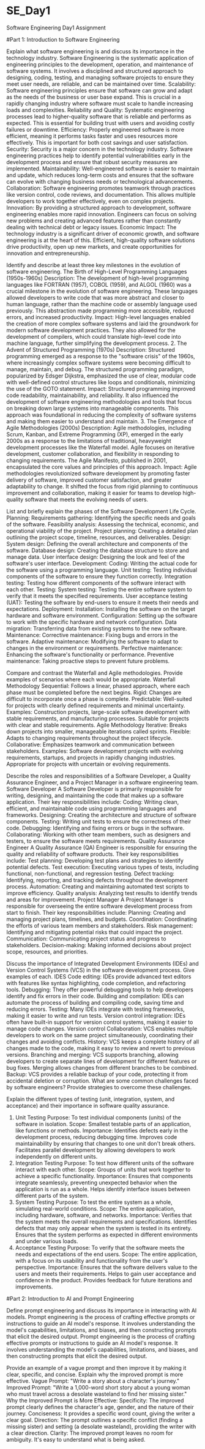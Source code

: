 # SE_Day1
Software Engineering Day1 Assignment

#Part 1: Introduction to Software Engineering

Explain what software engineering is and discuss its importance in the technology industry.
Software Engineering is the systematic application of engineering principles to the development, operation, and maintenance of software systems. It involves a disciplined and structured approach to designing, coding, testing, and managing software projects to ensure they meet user needs, are reliable, and can be maintained over time.
Scalability: Software engineering principles ensure that software can grow and adapt as the needs of the business or user base expand. This is crucial in a rapidly changing industry where software must scale to handle increasing loads and complexities.
Reliability and Quality: Systematic engineering processes lead to higher-quality software that is reliable and performs as expected. This is essential for building trust with users and avoiding costly failures or downtime.
Efficiency: Properly engineered software is more efficient, meaning it performs tasks faster and uses resources more effectively. This is important for both cost savings and user satisfaction.
Security: Security is a major concern in the technology industry. Software engineering practices help to identify potential vulnerabilities early in the development process and ensure that robust security measures are implemented.
Maintainability: Well-engineered software is easier to maintain and update, which reduces long-term costs and ensures that the software can evolve with changing business needs or technological advancements.
Collaboration: Software engineering promotes teamwork through practices like version control, code reviews, and documentation. This allows multiple developers to work together effectively, even on complex projects.
Innovation: By providing a structured approach to development, software engineering enables more rapid innovation. Engineers can focus on solving new problems and creating advanced features rather than constantly dealing with technical debt or legacy issues.
Economic Impact: The technology industry is a significant driver of economic growth, and software engineering is at the heart of this. Efficient, high-quality software solutions drive productivity, open up new markets, and create opportunities for innovation and entrepreneurship.

Identify and describe at least three key milestones in the evolution of software engineering.
The Birth of High-Level Programming Languages (1950s-1960s)
Description: The development of high-level programming languages like FORTRAN (1957), COBOL (1959), and ALGOL (1960) was a crucial milestone in the evolution of software engineering. These languages allowed developers to write code that was more abstract and closer to human language, rather than the machine code or assembly language used previously. This abstraction made programming more accessible, reduced errors, and increased productivity.
Impact: High-level languages enabled the creation of more complex software systems and laid the groundwork for modern software development practices. They also allowed for the development of compilers, which could translate high-level code into machine language, further simplifying the development process.
2. The Advent of Structured Programming (1970s)
Description: Structured programming emerged as a response to the "software crisis" of the 1960s, where increasingly complex software systems were becoming difficult to manage, maintain, and debug. The structured programming paradigm, popularized by Edsger Dijkstra, emphasized the use of clear, modular code with well-defined control structures like loops and conditionals, minimizing the use of the GOTO statement.
Impact: Structured programming improved code readability, maintainability, and reliability. It also influenced the development of software engineering methodologies and tools that focus on breaking down large systems into manageable components. This approach was foundational in reducing the complexity of software systems and making them easier to understand and maintain.
3. The Emergence of Agile Methodologies (2000s)
Description: Agile methodologies, including Scrum, Kanban, and Extreme Programming (XP), emerged in the early 2000s as a response to the limitations of traditional, heavyweight development processes like the Waterfall model. Agile focuses on iterative development, customer collaboration, and flexibility in responding to changing requirements. The Agile Manifesto, published in 2001, encapsulated the core values and principles of this approach.
Impact: Agile methodologies revolutionized software development by promoting faster delivery of software, improved customer satisfaction, and greater adaptability to change. It shifted the focus from rigid planning to continuous improvement and collaboration, making it easier for teams to develop high-quality software that meets the evolving needs of users.

List and briefly explain the phases of the Software Development Life Cycle.
Planning:
Requirements gathering: Identifying the specific needs and goals of the software.
Feasibility analysis: Assessing the technical, economic, and operational viability of the project.
Project planning: Creating a detailed plan outlining the project scope, timeline, resources, and deliverables.
Design:
System design: Defining the overall architecture and components of the software.
Database design: Creating the database structure to store and manage data.
User interface design: Designing the look and feel of the software's user interface.
Development:
Coding: Writing the actual code for the software using a programming language.
Unit testing: Testing individual components of the software to ensure they function correctly.
Integration testing: Testing how different components of the software interact with each other.
Testing:
System testing: Testing the entire software system to verify that it meets the specified requirements.
User acceptance testing (UAT): Testing the software by end-users to ensure it meets their needs and expectations.
Deployment:
Installation: Installing the software on the target hardware and software environment.
Configuration: Setting up the software to work with the specific hardware and network configuration.
Data migration: Transferring data from existing systems to the new software.
Maintenance:
Corrective maintenance: Fixing bugs and errors in the software.
Adaptive maintenance: Modifying the software to adapt to changes in the environment or requirements.
Perfective maintenance: Enhancing the software's functionality or performance.
Preventive maintenance: Taking proactive steps to prevent future problems.

Compare and contrast the Waterfall and Agile methodologies. Provide examples of scenarios where each would be appropriate.
Waterfall Methodology
Sequential: Follows a linear, phased approach, where each phase must be completed before the next begins.
Rigid: Changes are difficult to incorporate once a phase is complete.
Predictable: Well-suited for projects with clearly defined requirements and minimal uncertainty.
Examples: Construction projects, large-scale software development with stable requirements, and manufacturing processes. Suitable for projects with clear and stable requirements.
Agile Methodology
Iterative: Breaks down projects into smaller, manageable iterations called sprints.
Flexible: Adapts to changing requirements throughout the project lifecycle.
Collaborative: Emphasizes teamwork and communication between stakeholders.
Examples: Software development projects with evolving requirements, startups, and projects in rapidly changing industries. Appropriate for projects with uncertain or evolving requirements.

Describe the roles and responsibilities of a Software Developer, a Quality Assurance Engineer, and a Project Manager in a software engineering team.
Software Developer
A Software Developer is primarily responsible for writing, designing, and maintaining the code that makes up a software application. Their key responsibilities include:
Coding: Writing clean, efficient, and maintainable code using programming languages and frameworks.
Designing: Creating the architecture and structure of software components.
Testing: Writing unit tests to ensure the correctness of their code.
Debugging: Identifying and fixing errors or bugs in the software.
Collaborating: Working with other team members, such as designers and testers, to ensure the software meets requirements.
Quality Assurance Engineer
A Quality Assurance (QA) Engineer is responsible for ensuring the quality and reliability of software products. Their key responsibilities include:
Test planning: Developing test plans and strategies to identify potential defects.
Test execution: Executing various types of tests, including functional, non-functional, and regression testing.
Defect tracking: Identifying, reporting, and tracking defects throughout the development process.
Automation: Creating and maintaining automated test scripts to improve efficiency.
Quality analysis: Analyzing test results to identify trends and areas for improvement.
Project Manager
A Project Manager is responsible for overseeing the entire software development process from start to finish. Their key responsibilities include:
Planning: Creating and managing project plans, timelines, and budgets.
Coordination: Coordinating the efforts of various team members and stakeholders.
Risk management: Identifying and mitigating potential risks that could impact the project.
Communication: Communicating project status and progress to stakeholders.
Decision-making: Making informed decisions about project scope, resources, and priorities.

Discuss the importance of Integrated Development Environments (IDEs) and Version Control Systems (VCS) in the software development process. Give examples of each.
IDES
Code editing: IDEs provide advanced text editors with features like syntax highlighting, code completion, and refactoring tools.
Debugging: They offer powerful debugging tools to help developers identify and fix errors in their code.
Building and compilation: IDEs can automate the process of building and compiling code, saving time and reducing errors.
Testing: Many IDEs integrate with testing frameworks, making it easier to write and run tests.
Version control integration: IDEs often have built-in support for version control systems, making it easier to manage code changes.
Version control
Collaboration: VCS enables multiple developers to work on the same project simultaneously, coordinating their changes and avoiding conflicts.
History: VCS keeps a complete history of all changes made to the code, making it easy to review and revert to previous versions.
Branching and merging: VCS supports branching, allowing developers to create separate lines of development for different features or bug fixes. Merging allows changes from different branches to be combined.
Backup: VCS provides a reliable backup of your code, protecting it from accidental deletion or corruption.
What are some common challenges faced by software engineers? Provide strategies to overcome these challenges.

Explain the different types of testing (unit, integration, system, and acceptance) and their importance in software quality assurance.
1. Unit Testing
Purpose: To test individual components (units) of the software in isolation.
Scope: Smallest testable parts of an application, like functions or methods.
Importance:
Identifies defects early in the development process, reducing debugging time.
Improves code maintainability by ensuring that changes to one unit don't break others.
Facilitates parallel development by allowing developers to work independently on different units.
2. Integration Testing
Purpose: To test how different units of the software interact with each other.
Scope: Groups of units that work together to achieve a specific functionality.
Importance:
Ensures that components integrate seamlessly, preventing unexpected behavior when the application is run as a whole.
Helps identify interface issues between different parts of the system.
3. System Testing
Purpose: To test the entire system as a whole, simulating real-world conditions.
Scope: The entire application, including hardware, software, and networks.
Importance:
Verifies that the system meets the overall requirements and specifications.
Identifies defects that may only appear when the system is tested in its entirety.
Ensures that the system performs as expected in different environments and under various loads.
4. Acceptance Testing
Purpose: To verify that the software meets the needs and expectations of the end users.
Scope: The entire application, with a focus on its usability and functionality from the user's perspective.
Importance:
Ensures that the software delivers value to the users and meets their requirements.
Helps to gain user acceptance and confidence in the product.
Provides feedback for future iterations and improvements.

#Part 2: Introduction to AI and Prompt Engineering


Define prompt engineering and discuss its importance in interacting with AI models.
Prompt engineering is the process of crafting effective prompts or instructions to guide an AI model's response. It involves understanding the model's capabilities, limitations, and biases, and then constructing prompts that elicit the desired output.
Prompt engineering is the process of crafting effective prompts or instructions to guide an AI model's response. It involves understanding the model's capabilities, limitations, and biases, and then constructing prompts that elicit the desired output.

Provide an example of a vague prompt and then improve it by making it clear, specific, and concise. Explain why the improved prompt is more effective.
Vague Prompt:
"Write a story about a character's journey."
Improved Prompt:
"Write a 1,000-word short story about a young woman who must travel across a desolate wasteland to find her missing sister."
Why the Improved Prompt is More Effective:
Specificity: The improved prompt clearly defines the character's age, gender, and the nature of their journey.
Conciseness: It provides a specific word count, giving the writer a clear goal.
Direction: The prompt outlines a specific conflict (finding a missing sister) and setting (a desolate wasteland), providing the writer with a clear direction.
Clarity: The improved prompt leaves no room for ambiguity. It's easy to understand what is being asked.
